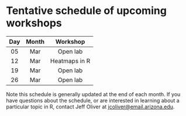 # Tentative schedule of upcoming workshops

| Day | Month | Workshop                          |
|:---:|:-----:|:---------------------------------:|
| 05  | Mar   | Open lab                          |
| 12  | Mar   | Heatmaps in R                     |
| 19  | Mar   | Open lab                          |
| 26  | Mar   | Open lab                          |

Note this schedule is generally updated at the end of each month. If you have questions about the schedule, or are interested in learning about a particular topic in R, contact Jeff Oliver at [jcoliver@email.arizona.edu](mailto:jcoliver@email.arizona.edu?subject=R%20workshop%20inquiry).
